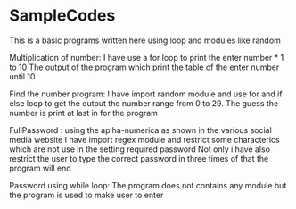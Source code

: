 # SampleCodes 
This is a basic programs written here using loop and modules like random

Multiplication of number:
 I have use a for loop to print the enter number * 1 to 10 
The output of the program which print the table of the enter number until 10

Find the number program:
I have import random module and use for and if else loop to get the output
the number range from 0 to 29. The guess the number is print at last in for the program

FullPassword :
using the aplha-numerica as shown in the various social media website
I have import regex module and restrict some characterics which are not use in the setting required password
Not only i have also restrict the user to type the correct password in three times of that the program will end 

Password using while loop:
The program does not contains any module but the program is used to make user to enter  
